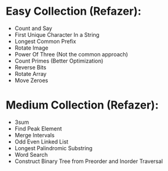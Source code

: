 # Easy Collection (Refazer):
* Count and Say
* First Unique Character In a String
* Longest Common Prefix
* Rotate Image
* Power Of Three (Not the common approach)
* Count Primes (Better Optimization)
* Reverse Bits
* Rotate Array
* Move Zeroes

# Medium Collection (Refazer):
* 3sum
* Find Peak Element
* Merge Intervals
* Odd Even Linked List
* Longest Palindromic Substring
* Word Search
* Construct Binary Tree from Preorder and Inorder Traversal
